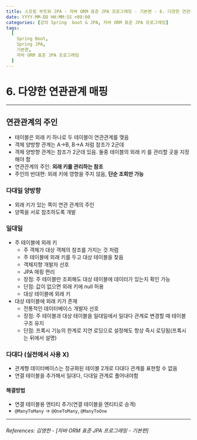 ```yaml
---
title: 스프링 부트와 JPA - 자바 ORM 표준 JPA 프로그래밍 - 기본편 - 6. 다양한 연관관계 매핑
date: YYYY-MM-DD HH:MM:SS +09:00
categories: [강의 Spring  boot & JPA, 자바 ORM 표준 JPA 프로그래밍]
tags:
  [
    Spring Boot,
    Spring JPA,
    기본편,
    자바 ORM 표준 JPA 프로그래밍
  ]
---
```


# 6. 다양한 연관관계 매핑

----

## 연관관계의 주인
- 테이블은 외래 키 하나로 두 테이블이 연관관계를 맺음
- 객체 양방향 관계는 A->B, B->A 처럼 참조가 2군데
- 객체 양방향 관계는 참조가 2군데 있음. 둘중 테이블의 외래 키
  를 관리할 곳을 지정해야 함
- 연관관계의 주인: **외래 키를 관리하는 참조**
- 주인의 반대편: 외래 키에 영향을 주지 않음, **단순 조회만 가능**

### 다대일 양방향
- 외래 키가 있는 쪽이 연관 관계의 주인
- 양쪽을 서로 참조하도록 개발

### 일대일 
- 주 테이블에 외래 키
  - 주 객체가 대상 객체의 참조를 가지는 것 처럼
  - 주 테이블에 외래 키를 두고 대상 테이블을 찾음
  - 객체지향 개발자 선호
  - JPA 매핑 편리
  - 장점: 주 테이블만 조회해도 대상 테이블에 데이터가 있는지 확인 가능
  - 단점: 값이 없으면 외래 키에 null 허용
  - 대상 테이블에 외래 키
- 대상 테이블에 외래 키가 존재
  - 전통적인 데이터베이스 개발자 선호
  - 장점: 주 테이블과 대상 테이블을 일대일에서 일대다 관계로 변경할 때 테이블 구조 유지
  - 단점: 프록시 기능의 한계로 지연 로딩으로 설정해도 항상 즉시 로딩됨(프록시는 뒤에서 설명)

### 다대다 (실전에서 사용 X)
- 관계형 데이터베이스는 정규화된 테이블 2개로 다대다 관계를
  표현할 수 없음
- 연결 테이블을 추가해서 일대다, 다대일 관계로 풀어내야함

#### 해결방법
- 연결 테이블용 엔티티 추가(연결 테이블을 엔티티로 승격)
- `@ManyToMany` -> `@OneToMany`, `@ManyToOne`




----  

###### References: 김영한 - [자바 ORM 표준 JPA 프로그래밍 - 기본편]
